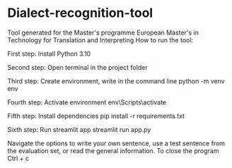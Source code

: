 # Dialect-recognition-tool
Tool generated for the Master's programme European Master's in Technology for Translation and Interpreting
How to run the tool:

First step: Install Python 3.10 

Second step: Open terminal in the project folder

Third step: Create environment, write in the command line
	python -m venv env

Fourth step: Activate environment
	env\Scripts\activate

Fifth step: Install dependencies
	pip install -r requirements.txt

Sixth step: Run streamlit app
	streamlit run app.py

Navigate the options to write your own sentence, use a test sentence from the evaluation set, or read 
the general information.
To close the program
Ctrl + c
